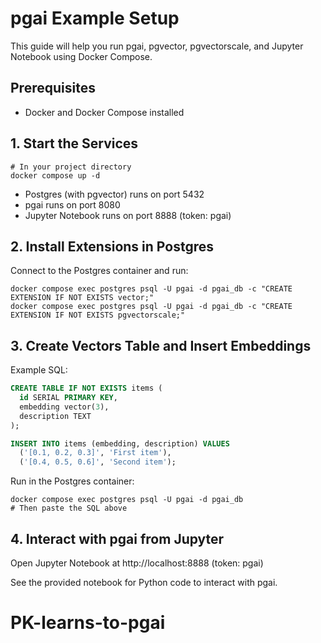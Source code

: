 # pgai Example Setup

This guide will help you run pgai, pgvector, pgvectorscale, and Jupyter Notebook using Docker Compose.

## Prerequisites
- Docker and Docker Compose installed

## 1. Start the Services

```fish
# In your project directory
docker compose up -d
```

- Postgres (with pgvector) runs on port 5432
- pgai runs on port 8080
- Jupyter Notebook runs on port 8888 (token: pgai)

## 2. Install Extensions in Postgres

Connect to the Postgres container and run:

```fish
docker compose exec postgres psql -U pgai -d pgai_db -c "CREATE EXTENSION IF NOT EXISTS vector;"
docker compose exec postgres psql -U pgai -d pgai_db -c "CREATE EXTENSION IF NOT EXISTS pgvectorscale;"
```

## 3. Create Vectors Table and Insert Embeddings

Example SQL:

```sql
CREATE TABLE IF NOT EXISTS items (
  id SERIAL PRIMARY KEY,
  embedding vector(3),
  description TEXT
);

INSERT INTO items (embedding, description) VALUES
  ('[0.1, 0.2, 0.3]', 'First item'),
  ('[0.4, 0.5, 0.6]', 'Second item');
```

Run in the Postgres container:

```fish
docker compose exec postgres psql -U pgai -d pgai_db
# Then paste the SQL above
```

## 4. Interact with pgai from Jupyter

Open Jupyter Notebook at http://localhost:8888 (token: pgai)

See the provided notebook for Python code to interact with pgai.
# PK-learns-to-pgai
